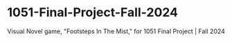 # 1051-Final-Project-Fall-2024
Visual Novel game, "Footsteps In The Mist," for 1051 Final Project | Fall 2024

